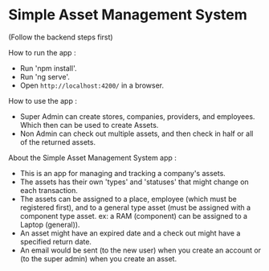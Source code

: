 # Simple Asset Management System
(Follow the backend steps first)

How to run the app :
- Run 'npm install'.
- Run 'ng serve'.
- Open `http://localhost:4200/` in a browser.

How to use the app :
- Super Admin can create stores, companies, providers, and employees. Which then can be used to create Assets.
- Non Admin can check out multiple assets, and then check in half or all of the returned assets.

About the Simple Asset Management System app :
- This is an app for managing and tracking a company's assets.
- The assets has their own 'types' and 'statuses' that might change on each transaction. 
- The assets can be assigned to a place, employee (which must be registered first), and to a general type asset (must be assigned with a component type asset. ex: a RAM (component) can be assigned to a Laptop (general)). 
- An asset might have an expired date and a check out might have a specified return date. 
- An email would be sent (to the new user) when you create an account or (to the super admin) when you create an asset. 
